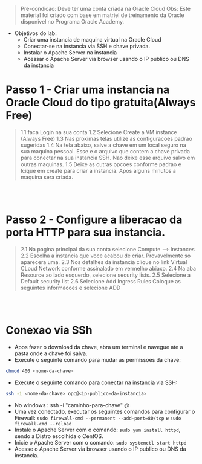 > Pre-condicao: Deve ter uma conta criada na Oracle Cloud
> Obs: Este material foi criado com base em matriel de treinamento da Oracle disponivel no Programa Oracle Academy.

* Objetivos do lab:
  * Criar uma instancia de maquina virtual na Oracle Cloud
  * Conectar-se na instancia via SSH e chave privada.
  * Instalar o Apache Server na instancia
  * Acessar o Apache Server via browser usando o IP publico ou DNS da instancia

# Passo 1 - Criar uma instancia na Oracle Cloud do tipo gratuita(Always Free)
> 1.1 faca Login na sua conta 
> 1.2 Selecione Create a VM instance (Always Free)
> 1.3 Nas proximas telas utilize as configuracoes padrao sugeridas
> 1.4 Na tela abaixo, salve a chave em um local seguro na sua maquina pessoal. Esse e o arquivo que contem a chave privada para conectar na sua instancia SSH. Nao deixe esse arquivo salvo em outras maquinas.
> 1.5 Deixe as outras opcoes conforme padrao e lcique em create para criar a instancia. Apos alguns minutos a maquina sera criada.

<br>
<br>


# Passo 2 - Configure a liberacao da porta HTTP para sua instancia.
> 2.1 Na pagina principal da sua conta selecione Compute --> Instances
> 2.2 Escolha a instancia que voce acabou de criar. Provavelmente so aparecera uma.
> 2.3 Nos detalhes da instancia clique no link Virtual CLoud Network conforme assinalado em vermelho abiaxo.
> 2.4 Na aba Resource ao lado esquerdo, selecione security lists.
> 2.5 Selecione a Default security list
> 2.6 Selecione Add Ingress Rules
> Coloque as seguintes informacoes e selecione ADD

<br>
<br>

# Conexao via SSh
- Apos fazer o download da chave, abra um terminal e navegue ate a pasta onde a chave foi salva.
- Execute o seguinte comando para mudar as permissoes da chave:
```bash
chmod 400 <nome-da-chave>
```
- Execute o seguinte comando para conectar na instancia via SSH:
```bash
ssh -i <nome-da-chave> opc@<ip-publico-da-instancia>
```
- No windows : ssh -i "caminho-para-chave" <nomeDoUsuario>@<IP>
- Uma vez conectado, executar os seguintes comandos para configurar o Firewall: `sudo firewall-cmd --permanent --add-port=80/tcp` e `sudo firewall-cmd --reload`
- Instale o Apache Server com o comando: `sudo yum install httpd`, sendo a Distro escolhida o CentOS.
- Inicie o Apache Server com o comando: `sudo systemctl start httpd`
- Acesse o Apache Server via browser usando o IP publico ou DNS da instancia.
